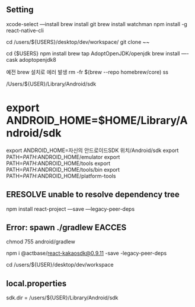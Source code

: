 ## Setting

xcode-select —install
brew install git
brew install watchman
npm install -g react-native-cli

cd /users/${USERS}/desktop/dev/workspace/
git clone ~~

cd {$USERS}
npm install
brew tap AdoptOpenJDK/openjdk
brew install —-cask adoptopenjdk8    

예전 brew 설치로 에러 발생
rm -fr $(brew --repo homebrew/core)
ss

/Users/${USER}/Library/Android/sdk



# export ANDROID_HOME=$HOME/Library/Android/sdk
export ANDROID_HOME=자신의 안드로이드SDK 위치/Android/sdk
export PATH=$PATH:$ANDROID_HOME/emulator
export PATH=$PATH:$ANDROID_HOME/tools
export PATH=$PATH:$ANDROID_HOME/tools/bin
export PATH=$PATH:$ANDROID_HOME/platform-tools

## ERESOLVE unable to resolve dependency tree
npm install react-project —save —legacy-peer-deps

## Error: spawn ./gradlew EACCES
chmod 755 android/gradlew 


npm i @actbase/react-kakaosdk@0.9.11 -save -legacy-peer-deps

cd /users/${USER}/desktop/dev/workspace
## local.properties
sdk.dir = /users/${USER}/Library/Android/sdk